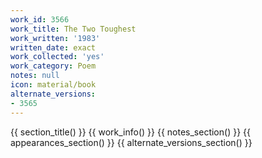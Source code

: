 ```yaml
---
work_id: 3566
work_title: The Two Toughest
work_written: '1983'
written_date: exact
work_collected: 'yes'
work_category: Poem
notes: null
icon: material/book
alternate_versions:
- 3565
---
```


{{ section_title() }}
{{ work_info() }}
{{ notes_section() }}
{{ appearances_section() }}
{{ alternate_versions_section() }}